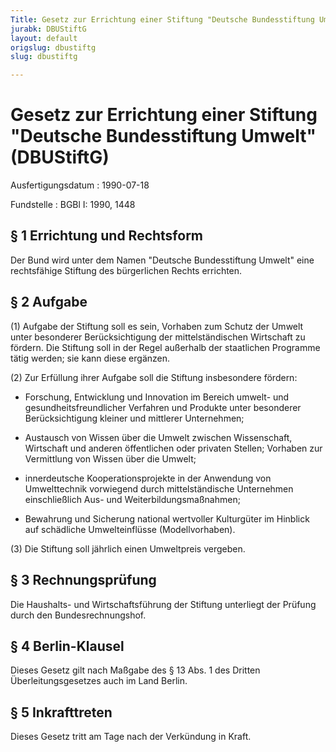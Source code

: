 ```yaml
---
Title: Gesetz zur Errichtung einer Stiftung "Deutsche Bundesstiftung Umwelt"
jurabk: DBUStiftG
layout: default
origslug: dbustiftg
slug: dbustiftg

---
```


# Gesetz zur Errichtung einer Stiftung "Deutsche Bundesstiftung Umwelt" (DBUStiftG)

Ausfertigungsdatum
:   1990-07-18

Fundstelle
:   BGBl I: 1990, 1448

## § 1 Errichtung und Rechtsform

Der Bund wird unter dem Namen "Deutsche Bundesstiftung Umwelt" eine
rechtsfähige Stiftung des bürgerlichen Rechts errichten.

## § 2 Aufgabe

(1) Aufgabe der Stiftung soll es sein, Vorhaben zum Schutz der Umwelt
unter besonderer Berücksichtigung der mittelständischen Wirtschaft zu
fördern. Die Stiftung soll in der Regel außerhalb der staatlichen
Programme tätig werden; sie kann diese ergänzen.

(2) Zur Erfüllung ihrer Aufgabe soll die Stiftung insbesondere
fördern:

-   Forschung, Entwicklung und Innovation im Bereich umwelt- und
    gesundheitsfreundlicher Verfahren und Produkte unter besonderer
    Berücksichtigung kleiner und mittlerer Unternehmen;


-   Austausch von Wissen über die Umwelt zwischen Wissenschaft, Wirtschaft
    und anderen öffentlichen oder privaten Stellen; Vorhaben zur
    Vermittlung von Wissen über die Umwelt;


-   innerdeutsche Kooperationsprojekte in der Anwendung von Umwelttechnik
    vorwiegend durch mittelständische Unternehmen einschließlich Aus- und
    Weiterbildungsmaßnahmen;


-   Bewahrung und Sicherung national wertvoller Kulturgüter im Hinblick
    auf schädliche Umwelteinflüsse (Modellvorhaben).




(3) Die Stiftung soll jährlich einen Umweltpreis vergeben.

## § 3 Rechnungsprüfung

Die Haushalts- und Wirtschaftsführung der Stiftung unterliegt der
Prüfung durch den Bundesrechnungshof.

## § 4 Berlin-Klausel

Dieses Gesetz gilt nach Maßgabe des § 13 Abs. 1 des Dritten
Überleitungsgesetzes auch im Land Berlin.

## § 5 Inkrafttreten

Dieses Gesetz tritt am Tage nach der Verkündung in Kraft.

